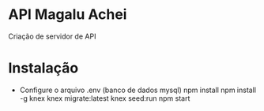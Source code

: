 
# API Magalu Achei


Criação de servidor de API
# Instalação

* Configure o arquivo .env (banco de dados mysql)
npm install
npm install -g knex
knex migrate:latest
knex seed:run
npm start

